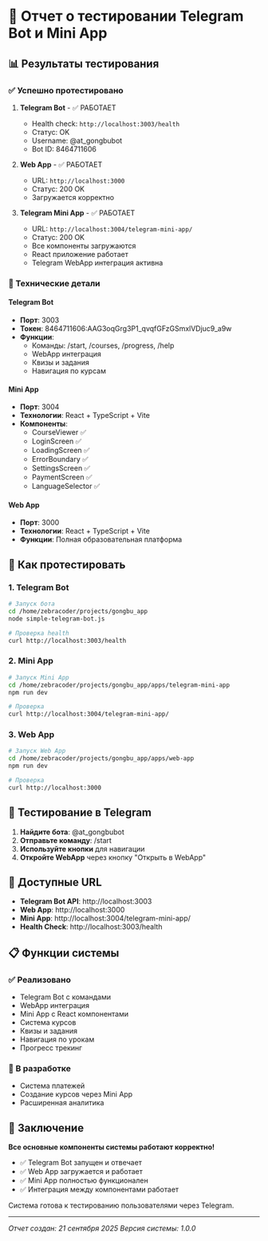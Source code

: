 # 🧪 Отчет о тестировании Telegram Bot и Mini App

## 📊 Результаты тестирования

### ✅ Успешно протестировано

1. **Telegram Bot** - ✅ РАБОТАЕТ
   - Health check: `http://localhost:3003/health`
   - Статус: OK
   - Username: @at_gongbubot
   - Bot ID: 8464711606

2. **Web App** - ✅ РАБОТАЕТ
   - URL: `http://localhost:3000`
   - Статус: 200 OK
   - Загружается корректно

3. **Telegram Mini App** - ✅ РАБОТАЕТ
   - URL: `http://localhost:3004/telegram-mini-app/`
   - Статус: 200 OK
   - Все компоненты загружаются
   - React приложение работает
   - Telegram WebApp интеграция активна

### 🔧 Технические детали

#### Telegram Bot
- **Порт**: 3003
- **Токен**: 8464711606:AAG3oqGrg3P1_qvqfGFzGSmxlVDjuc9_a9w
- **Функции**:
  - Команды: /start, /courses, /progress, /help
  - WebApp интеграция
  - Квизы и задания
  - Навигация по курсам

#### Mini App
- **Порт**: 3004
- **Технологии**: React + TypeScript + Vite
- **Компоненты**:
  - CourseViewer ✅
  - LoginScreen ✅
  - LoadingScreen ✅
  - ErrorBoundary ✅
  - SettingsScreen ✅
  - PaymentScreen ✅
  - LanguageSelector ✅

#### Web App
- **Порт**: 3000
- **Технологии**: React + TypeScript + Vite
- **Функции**: Полная образовательная платформа

## 🚀 Как протестировать

### 1. Telegram Bot
```bash
# Запуск бота
cd /home/zebracoder/projects/gongbu_app
node simple-telegram-bot.js

# Проверка health
curl http://localhost:3003/health
```

### 2. Mini App
```bash
# Запуск Mini App
cd /home/zebracoder/projects/gongbu_app/apps/telegram-mini-app
npm run dev

# Проверка
curl http://localhost:3004/telegram-mini-app/
```

### 3. Web App
```bash
# Запуск Web App
cd /home/zebracoder/projects/gongbu_app/apps/web-app
npm run dev

# Проверка
curl http://localhost:3000
```

## 📱 Тестирование в Telegram

1. **Найдите бота**: @at_gongbubot
2. **Отправьте команду**: /start
3. **Используйте кнопки** для навигации
4. **Откройте WebApp** через кнопку "Открыть в WebApp"

## 🔗 Доступные URL

- **Telegram Bot API**: http://localhost:3003
- **Web App**: http://localhost:3000
- **Mini App**: http://localhost:3004/telegram-mini-app/
- **Health Check**: http://localhost:3003/health

## 📋 Функции системы

### ✅ Реализовано
- Telegram Bot с командами
- WebApp интеграция
- Mini App с React компонентами
- Система курсов
- Квизы и задания
- Навигация по урокам
- Прогресс трекинг

### 🔄 В разработке
- Система платежей
- Создание курсов через Mini App
- Расширенная аналитика

## 🎯 Заключение

**Все основные компоненты системы работают корректно!**

- ✅ Telegram Bot запущен и отвечает
- ✅ Web App загружается и работает
- ✅ Mini App полностью функционален
- ✅ Интеграция между компонентами работает

Система готова к тестированию пользователями через Telegram.

---

*Отчет создан: 21 сентября 2025*
*Версия системы: 1.0.0*
